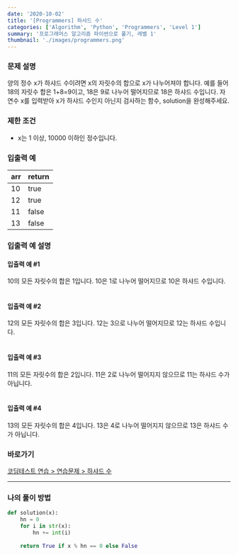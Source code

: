 ```yaml
---
date: '2020-10-02'
title: '[Programmers] 하샤드 수'
categories: ['Algorithm', 'Python', 'Programmers', 'Level 1']
summary: '프로그래머스 알고리즘 파이썬으로 풀기, 레벨 1'
thumbnail: './images/programmers.png'
---
```


### 문제 설명

양의 정수 x가 하샤드 수이려면 x의 자릿수의 합으로 x가 나누어져야 합니다. 예를 들어 18의 자릿수 합은 1+8=9이고, 18은 9로 나누어 떨어지므로 18은 하샤드 수입니다. 자연수 x를 입력받아 x가 하샤드 수인지 아닌지 검사하는 함수, solution을 완성해주세요.

### 제한 조건

- x는 1 이상, 10000 이하인 정수입니다.

### 입출력 예

|arr|return|
|:---|:---|
|10|true|
|12|true|
|11|false|
|13|false|

### 입출력 예 설명

#### 입출력 예 #1

10의 모든 자릿수의 합은 1입니다. 10은 1로 나누어 떨어지므로 10은 하샤드 수입니다.
<br/><br/>

#### 입출력 예 #2

12의 모든 자릿수의 합은 3입니다. 12는 3으로 나누어 떨어지므로 12는 하샤드 수입니다.
<br/><br/>

#### 입출력 예 #3

11의 모든 자릿수의 합은 2입니다. 11은 2로 나누어 떨어지지 않으므로 11는 하샤드 수가 아닙니다.
<br/><br/>

#### 입출력 예 #4

13의 모든 자릿수의 합은 4입니다. 13은 4로 나누어 떨어지지 않으므로 13은 하샤드 수가 아닙니다.

### 바로가기

[코딩테스트 연습 > 연습문제 > 하샤드 수](<https://programmers.co.kr/learn/courses/30/lessons/12947?language=python3>)

---

### 나의 풀이 방법

``` python
def solution(x):
    hn = 0
    for i in str(x):
        hn += int(i)
     
    return True if x % hn == 0 else False
```
